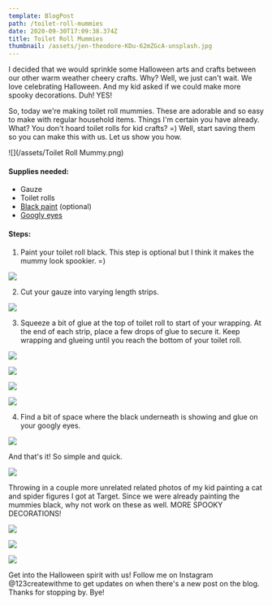 ```yaml
---
template: BlogPost
path: /toilet-roll-mummies
date: 2020-09-30T17:09:38.374Z
title: Toilet Roll Mummies
thumbnail: /assets/jen-theodore-KDu-62mZGcA-unsplash.jpg
---
```

I decided that we would sprinkle some Halloween arts and crafts between our other warm weather cheery crafts. Why? Well, we just can't wait. We love celebrating Halloween. And my kid asked if we could make more spooky decorations. Duh! YES!

So, today we're making toilet roll mummies. These are adorable and so easy to make with regular household items. Things I'm certain you have already. What? You don't hoard toilet rolls for kid crafts? =) Well, start saving them so you can make this with us. Let us show you how. 

![](/assets/Toilet Roll Mummy.png)

#### Supplies needed:

* Gauze
* Toilet rolls
* [Black paint](https://www.michaels.com/washable-tempera-paint-by-artminds-16oz/10091774.html) (optional)
* [Googly eyes](https://www.michaels.com/wiggle-eyes-assorted-value-pack-by-creatology/10485712.html)

#### Steps:

1. Paint your toilet roll black. This step is optional but I think it makes the mummy look spookier. =)

![](/assets/IMG_9058.jpeg)

2. Cut your gauze into varying length strips. 

![](/assets/IMG_9091.jpeg)

3. Squeeze a bit of glue at the top of toilet roll to start of your wrapping. At the end of each strip, place a few drops of glue to secure it. Keep wrapping and glueing until you reach the bottom of your toilet roll. 

![](/assets/IMG_9062.jpeg)

![](/assets/IMG_9065.jpeg)

![](/assets/IMG_9071.jpeg)

![](/assets/IMG_9082.jpeg)

4. Find a bit of space where the black underneath is showing and glue on your googly eyes. 

![](/assets/IMG_9088.jpeg)

And that's it! So simple and quick. 

![](/assets/IMG_9086.jpeg)

Throwing in a couple more unrelated related photos of my kid painting a cat and spider figures I got at Target. Since we were already painting the mummies black, why not work on these as well. MORE SPOOKY DECORATIONS!

![](/assets/IMG_9046.jpeg)

![](/assets/IMG_9053.jpeg)

![](/assets/IMG_9093.jpg)

Get into the Halloween spirit with us! Follow me on Instagram @123createwithme to get updates on when there's a new post on the blog. Thanks for stopping by. Bye!
